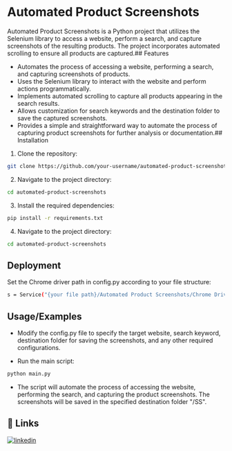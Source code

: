 
# Automated Product Screenshots

Automated Product Screenshots is a Python project that utilizes the Selenium library to access a website, perform a search, and capture screenshots of the resulting products. The project incorporates automated scrolling to ensure all products are captured.## Features

- Automates the process of accessing a website, performing a search, and capturing screenshots of products.
- Uses the Selenium library to interact with the website and perform actions programmatically.
- Implements automated scrolling to capture all products appearing in the search results.
- Allows customization for search keywords and the destination folder to save the captured screenshots.
- Provides a simple and straightforward way to automate the process of capturing product screenshots for further analysis or documentation.## Installation

1. Clone the repository:

```bash
git clone https://github.com/your-username/automated-product-screenshots.git
```
2. Navigate to the project directory:
```bash
cd automated-product-screenshots
```
3. Install the required dependencies:
```bash
pip install -r requirements.txt
```
4. Navigate to the project directory:
```bash
cd automated-product-screenshots
```
## Deployment

Set the Chrome driver path in config.py according to your file structure:

```bash
s = Service("{your file path}/Automated Product Screenshots/Chrome Driver/chromedriver.exe")
```


## Usage/Examples
- Modify the config.py file to specify the target website, search keyword, destination folder for saving the screenshots, and any other required configurations.

- Run the main script:
```python
python main.py

```
- The script will automate the process of accessing the website, performing the search, and capturing the product screenshots. The screenshots will be saved in the specified destination folder "/SS".

## 🔗 Links

[![linkedin](https://img.shields.io/badge/linkedin-0A66C2?style=for-the-badge&logo=linkedin&logoColor=white)](https://www.linkedin.com/in/ocama-mohamed/)
